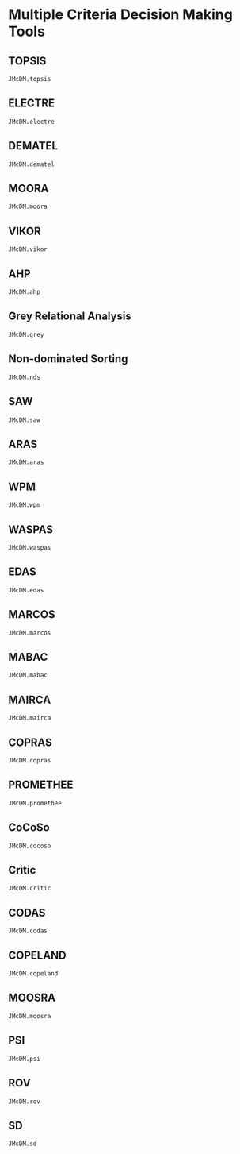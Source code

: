 # Multiple Criteria Decision Making Tools

## TOPSIS
```@docs
JMcDM.topsis
```


## ELECTRE
```@docs
JMcDM.electre
```


## DEMATEL
```@docs
JMcDM.dematel
```


## MOORA
```@docs
JMcDM.moora
```


## VIKOR
```@docs
JMcDM.vikor
```


## AHP
```@docs
JMcDM.ahp
```


## Grey Relational Analysis
```@docs
JMcDM.grey
```

## Non-dominated Sorting
```@docs
JMcDM.nds
```

## SAW
```@docs
JMcDM.saw
```

## ARAS
```@docs
JMcDM.aras
```

## WPM
```@docs
JMcDM.wpm
```

## WASPAS
```@docs
JMcDM.waspas
```


## EDAS
```@docs
JMcDM.edas
```

## MARCOS
```@docs
JMcDM.marcos
```

## MABAC
```@docs
JMcDM.mabac
```

## MAIRCA
```@docs
JMcDM.mairca
```


## COPRAS
```@docs
JMcDM.copras
```

## PROMETHEE
```@docs
JMcDM.promethee
```


## CoCoSo
```@docs
JMcDM.cocoso
```

## Critic
```@docs
JMcDM.critic
```


## CODAS
```@docs
JMcDM.codas
```

## COPELAND
```@docs
JMcDM.copeland
```



## MOOSRA
```@docs
JMcDM.moosra
```



## PSI
```@docs
JMcDM.psi
```


## ROV
```@docs
JMcDM.rov
```


## SD
```@docs
JMcDM.sd
```
